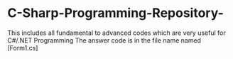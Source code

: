 # C-Sharp-Programming-Repository-
This includes all fundamental to advanced codes which are very useful for C#/.NET Programming
The answer code is in the file name named [Form1.cs] 
